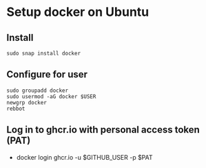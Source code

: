 # Setup docker on Ubuntu

## Install

```
sudo snap install docker
```

## Configure for user

```
sudo groupadd docker
sudo usermod -aG docker $USER
newgrp docker
rebbot
```

## Log in to ghcr.io with personal access token (PAT)
- docker login ghcr.io -u $GITHUB_USER -p $PAT
